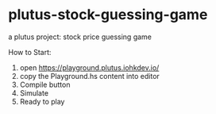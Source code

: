# plutus-stock-guessing-game
a plutus project: stock price guessing game


How to Start:

1. open https://playground.plutus.iohkdev.io/
2. copy the Playground.hs content into editor
3. Compile button
4. Simulate
5. Ready to play
